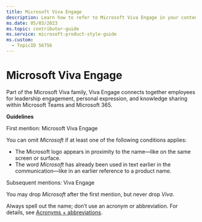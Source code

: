 ```yaml
---
title: Microsoft Viva Engage
description: Learn how to refer to Microsoft Viva Engage in your content.
ms.date: 05/03/2023
ms.topic: contributor-guide
ms.service: microsoft-product-style-guide
ms.custom:
  - TopicID 56756
---
```



# Microsoft Viva Engage

Part of the Microsoft Viva family, Viva Engage connects together employees for leadership engagement, personal expression, and knowledge sharing within Microsoft Teams and Microsoft 365.

**Guidelines**

First mention: Microsoft Viva Engage

You can omit *Microsoft* if at least one of the following conditions applies:

- The Microsoft logo appears in proximity to the name—like on the same screen or surface.
- The word *Microsoft* has already been used in text earlier in the communication—like in an earlier reference to a product name.

Subsequent mentions: Viva Engage

You may drop *Microsoft* after the first mention, but never drop *Viva*.

Always spell out the name; don’t use an acronym or abbreviation. For details, see [Acronyms + abbreviations](~\abbreviations-and-acronyms.md).

